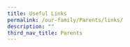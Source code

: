 ```yaml
---
title: Useful Links
permalink: /our-family/Parents/links/
description: ""
third_nav_title: Parents
---
```

